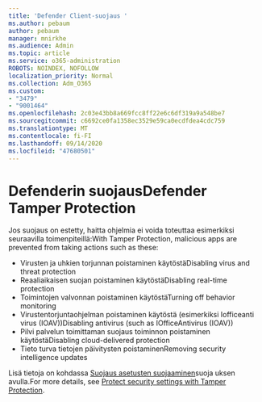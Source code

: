```yaml
---
title: 'Defender Client-suojaus '
ms.author: pebaum
author: pebaum
manager: mnirkhe
ms.audience: Admin
ms.topic: article
ms.service: o365-administration
ROBOTS: NOINDEX, NOFOLLOW
localization_priority: Normal
ms.collection: Adm_O365
ms.custom:
- "3479"
- "9001464"
ms.openlocfilehash: 2c03e43bb8a669fcc8ff22e6c6df319a9a548be7
ms.sourcegitcommit: c6692ce0fa1358ec3529e59ca0ecdfdea4cdc759
ms.translationtype: MT
ms.contentlocale: fi-FI
ms.lasthandoff: 09/14/2020
ms.locfileid: "47680501"
---
```

# <a name="defender-tamper-protection"></a><span data-ttu-id="fe185-102">Defenderin suojaus</span><span class="sxs-lookup"><span data-stu-id="fe185-102">Defender Tamper Protection</span></span> 

<span data-ttu-id="fe185-103">Jos suojaus on estetty, haitta ohjelmia ei voida toteuttaa esimerkiksi seuraavilla toimenpiteillä:</span><span class="sxs-lookup"><span data-stu-id="fe185-103">With Tamper Protection, malicious apps are prevented from taking actions such as these:</span></span>

- <span data-ttu-id="fe185-104">Virusten ja uhkien torjunnan poistaminen käytöstä</span><span class="sxs-lookup"><span data-stu-id="fe185-104">Disabling virus and threat protection</span></span>
- <span data-ttu-id="fe185-105">Reaaliaikaisen suojan poistaminen käytöstä</span><span class="sxs-lookup"><span data-stu-id="fe185-105">Disabling real-time protection</span></span>
- <span data-ttu-id="fe185-106">Toimintojen valvonnan poistaminen käytöstä</span><span class="sxs-lookup"><span data-stu-id="fe185-106">Turning off behavior monitoring</span></span>
- <span data-ttu-id="fe185-107">Virustentorjuntaohjelman poistaminen käytöstä (esimerkiksi Iofficeanti virus (IOAV))</span><span class="sxs-lookup"><span data-stu-id="fe185-107">Disabling antivirus (such as IOfficeAntivirus (IOAV))</span></span>
- <span data-ttu-id="fe185-108">Pilvi palvelun toimittaman suojaus toiminnon poistaminen käytöstä</span><span class="sxs-lookup"><span data-stu-id="fe185-108">Disabling cloud-delivered protection</span></span>
- <span data-ttu-id="fe185-109">Tieto turva tietojen päivitysten poistaminen</span><span class="sxs-lookup"><span data-stu-id="fe185-109">Removing security intelligence updates</span></span>

<span data-ttu-id="fe185-110">Lisä tietoja on kohdassa [Suojaus asetusten suojaaminen](https://docs.microsoft.com/windows/security/threat-protection/windows-defender-antivirus/prevent-changes-to-security-settings-with-tamper-protection)suoja uksen avulla.</span><span class="sxs-lookup"><span data-stu-id="fe185-110">For more details, see [Protect security settings with Tamper Protection](https://docs.microsoft.com/windows/security/threat-protection/windows-defender-antivirus/prevent-changes-to-security-settings-with-tamper-protection).</span></span>